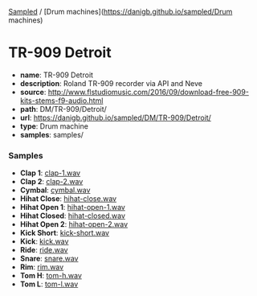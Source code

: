 [Sampled](https://danigb.github.io/sampled)
/
[Drum machines](https://danigb.github.io/sampled/Drum machines)

# TR-909 Detroit

- __name__: TR-909 Detroit
- __description__: Roland TR-909 recorder via API and Neve
- __source__: http://www.flstudiomusic.com/2016/09/download-free-909-kits-stems-f9-audio.html
- __path__: DM/TR-909/Detroit/
- __url__: https://danigb.github.io/sampled/DM/TR-909/Detroit/
- __type__: Drum machine
- __samples__: samples/

### Samples

- __Clap 1__: [clap-1.wav](https://danigb.github.io/sampled/DM/TR-909/Detroit/samples/clap-1.wav)
- __Clap 2__: [clap-2.wav](https://danigb.github.io/sampled/DM/TR-909/Detroit/samples/clap-2.wav)
- __Cymbal__: [cymbal.wav](https://danigb.github.io/sampled/DM/TR-909/Detroit/samples/cymbal.wav)
- __Hihat Close__: [hihat-close.wav](https://danigb.github.io/sampled/DM/TR-909/Detroit/samples/hihat-close.wav)
- __Hihat Open 1__: [hihat-open-1.wav](https://danigb.github.io/sampled/DM/TR-909/Detroit/samples/hihat-open-1.wav)
- __Hihat Closed__: [hihat-closed.wav](https://danigb.github.io/sampled/DM/TR-909/Detroit/samples/hihat-closed.wav)
- __Hihat Open 2__: [hihat-open-2.wav](https://danigb.github.io/sampled/DM/TR-909/Detroit/samples/hihat-open-2.wav)
- __Kick Short__: [kick-short.wav](https://danigb.github.io/sampled/DM/TR-909/Detroit/samples/kick-short.wav)
- __Kick__: [kick.wav](https://danigb.github.io/sampled/DM/TR-909/Detroit/samples/kick.wav)
- __Ride__: [ride.wav](https://danigb.github.io/sampled/DM/TR-909/Detroit/samples/ride.wav)
- __Snare__: [snare.wav](https://danigb.github.io/sampled/DM/TR-909/Detroit/samples/snare.wav)
- __Rim__: [rim.wav](https://danigb.github.io/sampled/DM/TR-909/Detroit/samples/rim.wav)
- __Tom H__: [tom-h.wav](https://danigb.github.io/sampled/DM/TR-909/Detroit/samples/tom-h.wav)
- __Tom L__: [tom-l.wav](https://danigb.github.io/sampled/DM/TR-909/Detroit/samples/tom-l.wav)

